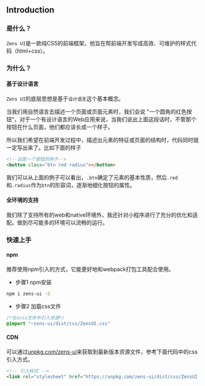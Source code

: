 ## Introduction

### 是什么？
`Zens UI`是一款纯CSS的前端框架，他旨在帮前端开发写成高效、可维护的样式代码（html+css）。

### 为什么？

#### 基于设计语言
`Zens UI`的底层思想是基于`设计语言`这个基本概念。

当我们用自然语言去描述一个页面或页面元素时，我们会说 "一个圆角的红色按钮"，对于一个有设计语言的Web应用来说，当我们说出上面这段话时，不管那个按钮在什么页面，他们都应该长成一个样子。

所以我们希望在前端开发过程中，描述出元素的特征或页面的结构时，代码同时就一定写出来了。比如下面的样子
```html
<!--这是一个按钮的例子-->
<button class="btn red radius"></button>
```
我们可以从上面的例子可以看出，`.btn`确定了元素的基本性质，然后`.red`和`.radius`作为`btn`的形容词，逐渐地细化按钮的属性。

#### 全环境的支持
我们除了支持所有的web和native环境外，我还针对小程序进行了充分的优化和适配。做到尽可能多的环境可以流畅的运行。


### 快速上手

#### npm
推荐使用npm引入的方式，它能更好地和webpack打包工具配合使用。

* 步骤1 npm安装
```bash
npm i zens-ui -S
```

* 步骤2 加载css文件
```scss
/*在scss文件中引入资源*/
@import "~zens-ui/dist/css/ZensUI.css"
```

#### CDN
可以通过[unpkg.com/zens-ui](https://unpkg.com/zens-ui/dist/css/ZensUI.min.css)来获取到最新版本资源文件，参考下面代码中的css引入方式。

```html
<!-- 引入样式 -->
<link rel="stylesheet" href="https://unpkg.com/zens-ui/dist/css/ZensUI.min.css">

```
